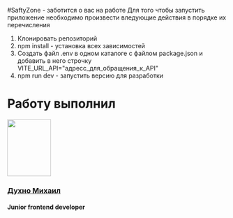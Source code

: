 #SaftyZone - заботится о вас на работе
Для того чтобы запустить приложение необходимо произвести вледующие действия в порядке их перечисления
<ol>
   <li>Клонировать репозиторий</li>
   <li>npm install - установка всех зависимостей</li>
   <li>Создать файл .env в одном каталоге с файлом package.json и добавить в него строчку VITE_URL_API="адресс_для_обращения_к_API"</li>
   <li>npm run dev - запустить версию для разработки</li>
</ol>

<h1>Работу выполнил</h1>
<img width="100px" height="130px" src="https://sun9-8.userapi.com/impg/uVBJcYqJBL2PRGX4TpvMCzjAt8_IBQQD0UQQ9Q/smN67kVVTCQ.jpg?size=480x640&quality=95&sign=1943f5daa820d6f0beb0e1671c07dced&type=album"/>
<a href="https://t.me/MishaDuhno"><h3>Духно Михаил</h3></a>
<h4>Junior frontend developer</h4>
